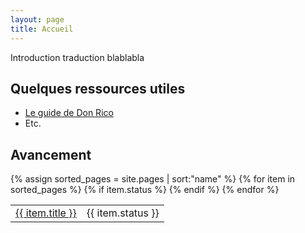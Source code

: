 ```yaml
---
layout: page
title: Accueil
---
```


Introduction traduction blablabla

## Quelques ressources utiles

- [Le guide de Don Rico](https://sites.google.com/site/donricoframasoft/)
- Etc.

## Avancement

<table class="table table-bordered">
{% assign sorted_pages = site.pages | sort:"name" %}
{% for item in sorted_pages  %}
{% if item.status %}
<tr>
    <td><a href="{{site.baseurl}}{{item.url}}">{{ item.title }}</a></td>
    <td><span class="label label-{% case item.status | downcase %}{% when publié or publie %}success{% when relecture %}warning{% else %}important{% endcase %}">{{ item.status }}</span></td>
</tr>
{% endif %}
{% endfor %}
</table>




